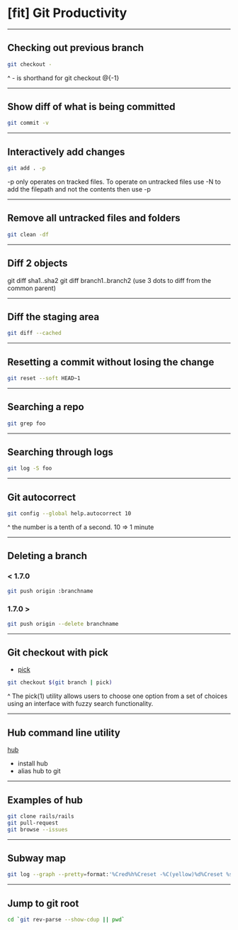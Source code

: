 # [fit] Git Productivity

---

## Checking out previous branch

```sh
git checkout -
```

^ - is shorthand for git checkout @{-1}

---

## Show diff of what is being committed

```sh
git commit -v
```

---

## Interactively add changes

```sh
git add . -p
```

-p only operates on tracked files. To operate on untracked files use -N to add the filepath and not the contents then use -p

---

## Remove all untracked files and folders

```sh
git clean -df
```

---

## Diff 2 objects

git diff sha1..sha2
git diff branch1..branch2 (use 3 dots to diff from the common parent)

---

## Diff the staging area

```sh
git diff --cached
```

---

## Resetting a commit without losing the change

```sh
git reset --soft HEAD~1
```

---

## Searching a repo

```sh
git grep foo
```

---

## Searching through logs

```sh
git log -S foo
```

---

## Git autocorrect

```sh
git config --global help.autocorrect 10
```

^ the number is a tenth of a second. 10 => 1 minute

---

## Deleting a branch

### < 1.7.0
```sh
git push origin :branchname
```

### 1.7.0 >
```sh
git push origin --delete branchname
```

---

## Git checkout with pick

* [pick](https://github.com/thoughtbot/pick)

```sh
git checkout $(git branch | pick)
```

^ The pick(1) utility allows users to choose one option from a set of choices using an interface with fuzzy search functionality.

---

## Hub command line utility

[hub](https://github.com/github/hub)

* install hub
* alias hub to git

---

## Examples of hub

```sh
git clone rails/rails
git pull-request
git browse --issues
```

---

## Subway map

```sh
git log --graph --pretty=format:'%Cred%h%Creset -%C(yellow)%d%Creset %s %Cgreen(%cr) %C(bold cyan)<%an>%Creset' --abbrev-commit --date=relative
```

---

## Jump to git root
```sh
cd `git rev-parse --show-cdup || pwd`
```
